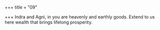 +++
title = "09"

+++
Indra and Agni, in you are heavenly and earthly goods.
Extend to us here wealth that brings lifelong prosperity.
